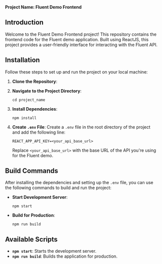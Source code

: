 **Project Name: Fluent Demo Frontend**

## Introduction
Welcome to the Fluent Demo Frontend project! This repository contains the frontend code for the Fluent demo application. Built using ReactJS, this project provides a user-friendly interface for interacting with the Fluent API.

## Installation
Follow these steps to set up and run the project on your local machine:

1. **Clone the Repository**:
   

2. **Navigate to the Project Directory**:
   ```
   cd project_name
   ```

3. **Install Dependencies**:
   ```
   npm install
   ```

4. **Create `.env` File**:
   Create a `.env` file in the root directory of the project and add the following line:
   ```
   REACT_APP_API_KEY=<your_api_base_url>
   ```

   Replace `<your_api_base_url>` with the base URL of the API you're using for the Fluent demo.

## Build Commands
After installing the dependencies and setting up the `.env` file, you can use the following commands to build and run the project:

- **Start Development Server**:
  ```
  npm start
  ```

- **Build for Production**:
  ```
  npm run build
  ```

## Available Scripts
- **`npm start`**: Starts the development server.
- **`npm run build`**: Builds the application for production.
